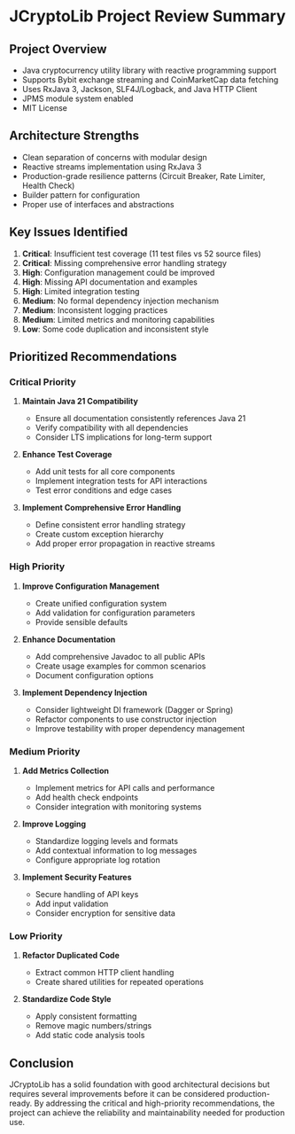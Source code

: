 # JCryptoLib Project Review Summary

## Project Overview

- Java cryptocurrency utility library with reactive programming support
- Supports Bybit exchange streaming and CoinMarketCap data fetching
- Uses RxJava 3, Jackson, SLF4J/Logback, and Java HTTP Client
- JPMS module system enabled
- MIT License

## Architecture Strengths

- Clean separation of concerns with modular design
- Reactive streams implementation using RxJava 3
- Production-grade resilience patterns (Circuit Breaker, Rate Limiter, Health Check)
- Builder pattern for configuration
- Proper use of interfaces and abstractions

## Key Issues Identified

1. **Critical**: Insufficient test coverage (11 test files vs 52 source files)
2. **Critical**: Missing comprehensive error handling strategy
3. **High**: Configuration management could be improved
4. **High**: Missing API documentation and examples
5. **High**: Limited integration testing
6. **Medium**: No formal dependency injection mechanism
7. **Medium**: Inconsistent logging practices
8. **Medium**: Limited metrics and monitoring capabilities
9. **Low**: Some code duplication and inconsistent style

## Prioritized Recommendations

### Critical Priority

1. **Maintain Java 21 Compatibility**
    - Ensure all documentation consistently references Java 21
    - Verify compatibility with all dependencies
    - Consider LTS implications for long-term support

2. **Enhance Test Coverage**
    - Add unit tests for all core components
    - Implement integration tests for API interactions
    - Test error conditions and edge cases

3. **Implement Comprehensive Error Handling**
    - Define consistent error handling strategy
    - Create custom exception hierarchy
    - Add proper error propagation in reactive streams

### High Priority

1. **Improve Configuration Management**
    - Create unified configuration system
    - Add validation for configuration parameters
    - Provide sensible defaults

2. **Enhance Documentation**
    - Add comprehensive Javadoc to all public APIs
    - Create usage examples for common scenarios
    - Document configuration options

3. **Implement Dependency Injection**
    - Consider lightweight DI framework (Dagger or Spring)
    - Refactor components to use constructor injection
    - Improve testability with proper dependency management

### Medium Priority

1. **Add Metrics Collection**
    - Implement metrics for API calls and performance
    - Add health check endpoints
    - Consider integration with monitoring systems

2. **Improve Logging**
    - Standardize logging levels and formats
    - Add contextual information to log messages
    - Configure appropriate log rotation

3. **Implement Security Features**
    - Secure handling of API keys
    - Add input validation
    - Consider encryption for sensitive data

### Low Priority

1. **Refactor Duplicated Code**
    - Extract common HTTP client handling
    - Create shared utilities for repeated operations

2. **Standardize Code Style**
    - Apply consistent formatting
    - Remove magic numbers/strings
    - Add static code analysis tools

## Conclusion

JCryptoLib has a solid foundation with good architectural decisions but requires several improvements before it can be
considered production-ready. By addressing the critical and high-priority recommendations, the project can achieve the
reliability and maintainability needed for production use.